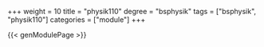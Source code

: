 +++
weight = 10
title = "physik110"
degree = "bsphysik"
tags = ["bsphysik", "physik110"]
categories = ["module"]
+++

{{< genModulePage >}}
